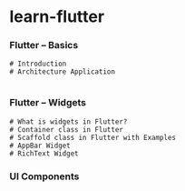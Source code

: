 # learn-flutter

### Flutter – Basics
```
# Introduction
# Architecture Application


```
### Flutter – Widgets
```
# What is widgets in Flutter?
# Container class in Flutter
# Scaffold class in Flutter with Examples
# AppBar Widget
# RichText Widget

```
### UI Components
